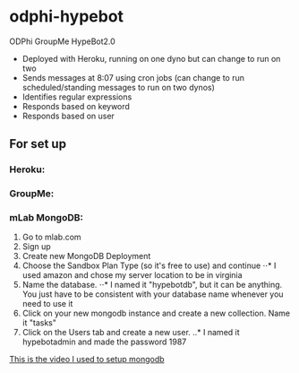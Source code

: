 # odphi-hypebot
ODPhi GroupMe HypeBot2.0

- Deployed with Heroku, running on one dyno but can change to run on two
- Sends messages at 8:07 using cron jobs (can change to run scheduled/standing messages to run on two dynos)
- Identifies regular expressions
- Responds based on keyword
- Responds based on user


## For set up

### Heroku:






### GroupMe:






### mLab MongoDB:

1) Go to mlab.com
2) Sign up
3) Create new MongoDB Deployment
4) Choose the Sandbox Plan Type (so it's free to use) and continue
⋅⋅* I used amazon and chose my server location to be in virginia
5) Name the database.
⋅⋅* I named it "hypebotdb", but it can be anything. You just have to be consistent with your database name whenever you need to use it
6) Click on your new mongodb instance and create a new collection. Name it "tasks"
7) Click on the Users tab and create a new user.
..* I named it hypebotadmin and made the password 1987

[This is the video I used to setup mongodb](https://youtu.be/GDqtv1eGGpA)



